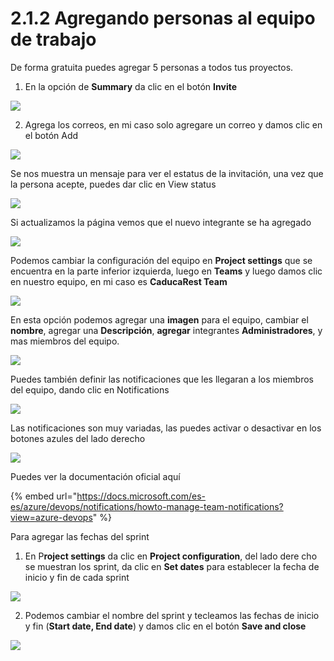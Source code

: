# 2.1.2 Agregando personas al equipo de trabajo

De forma gratuita puedes agregar 5 personas a todos tus proyectos. 

1. En la opción de **Summary** da clic en el botón **Invite**

![](../../.gitbook/assets/image%20%2853%29.png)

2. Agrega los correos, en mi caso solo agregare un correo y damos clic en el botón Add

![](../../.gitbook/assets/image%20%2828%29.png)

Se nos muestra un mensaje para ver el estatus de la invitación, una vez que la persona acepte, puedes dar clic en View status

![](../../.gitbook/assets/image%20%28333%29.png)

Si actualizamos la página vemos que el nuevo integrante se ha agregado 

![](../../.gitbook/assets/image%20%2891%29.png)

Podemos cambiar la configuración del equipo en **Project settings** que se encuentra en la parte inferior izquierda, luego en **Teams** y luego damos clic en nuestro equipo, en mi caso es **CaducaRest Team**

![](../../.gitbook/assets/image%20%2895%29.png)

En esta opción podemos agregar una **imagen** para el equipo, cambiar el **nombre**, agregar una **Descripción**, **agregar** integrantes **Administradores**, y mas miembros del equipo. 

![](../../.gitbook/assets/image%20%28356%29.png)

Puedes también definir las notificaciones que les llegaran a los miembros del equipo, dando clic en Notifications

![](../../.gitbook/assets/image%20%28145%29.png)

Las notificaciones son muy variadas, las puedes activar o desactivar en los botones azules del lado derecho

![](../../.gitbook/assets/image%20%28159%29.png)

Puedes ver la documentación oficial aquí

{% embed url="https://docs.microsoft.com/es-es/azure/devops/notifications/howto-manage-team-notifications?view=azure-devops" %}

Para agregar las fechas del sprint

1. En P**roject settings** da clic en **Project configuration**, del lado dere cho se muestran los sprint, da clic en **Set dates** para establecer la fecha de inicio y fin de cada sprint

![](../../.gitbook/assets/image%20%28272%29.png)

2. Podemos cambiar el nombre del sprint y tecleamos las fechas de inicio y fin \(**Start date, End date**\)  y damos clic en el botón **Save and close**

![](../../.gitbook/assets/image%20%28245%29.png)

